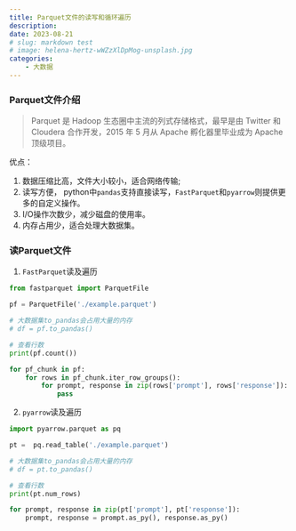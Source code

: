 ```yaml
---
title: Parquet文件的读写和循环遍历
description: 
date: 2023-08-21
# slug: markdown test
# image: helena-hertz-wWZzXlDpMog-unsplash.jpg
categories:
    - 大数据
---
```

### Parquet文件介绍
>Parquet 是 Hadoop 生态圈中主流的列式存储格式，最早是由 Twitter 和 Cloudera 合作开发，2015 年 5 月从 Apache 孵化器里毕业成为 Apache 顶级项目。 

优点：
1. 数据压缩比高，文件大小较小，适合网络传输;
2. 读写方便， python中`pandas`支持直接读写，`FastParquet`和`pyarrow`则提供更多的自定义操作。
3. I/O操作次数少，减少磁盘的使用率。
4. 内存占用少，适合处理大数据集。


### 读Parquet文件
1. `FastParquet`读及遍历
```python
from fastparquet import ParquetFile

pf = ParquetFile('./example.parquet')

# 大数据集to_pandas会占用大量的内存
# df = pf.to_pandas()

# 查看行数
print(pf.count())

for pf_chunk in pf:
    for rows in pf_chunk.iter_row_groups():
        for prompt, response in zip(rows['prompt'], rows['response']):
            pass
```
2. `pyarrow`读及遍历
```python
import pyarrow.parquet as pq

pt =  pq.read_table('./example.parquet')

# 大数据集to_pandas会占用大量的内存
# df = pt.to_pandas()

# 查看行数
print(pt.num_rows)

for prompt, response in zip(pt['prompt'], pt['response']):
    prompt, response = prompt.as_py(), response.as_py()
```


